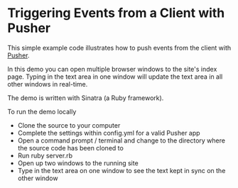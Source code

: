 # Triggering Events from a Client with Pusher

This simple example code illustrates how to push events from the client with [Pusher](http://pusher.com). 

In this demo you can open multiple browser windows to the site's index page. Typing in the text area in one window will update the text area in all other windows in real-time.

The demo is written with Sinatra (a Ruby framework). 

To run the demo locally 
* Clone the source to your computer
* Complete the settings within config.yml for a valid Pusher app
* Open a command prompt / terminal and change to the directory where the source code has been cloned to
* Run 
    ruby server.rb
* Open up two windows to the running site
* Type in the text area on one window to see the text kept in sync on the other window